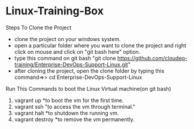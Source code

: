 # Linux-Training-Box
Steps To Clone the Project
* clone the project on your windows system.
* open a particular folder where you want to clone the project and right click on mouse and click on "git bash here" option.
* type this command on git bash "git clone https://github.com/cloudeq-training/Enterprise-DevOps-Support-Linux.git"
* after cloning the project, open the clone folder by typing this command=>> cd Enterprise-DevOps-Support-Linux

Run This Commands to boot the Linux Virtual machine(on git bash)
1. vagrant up
 *to boot the vm for the first time.                             
2. vagrant ssh
 "to access the vm through terminal."
3. vagrant halt
 *to shutdown the running vm.
4. vagrant destroy
 *to remove the vm permanently.
